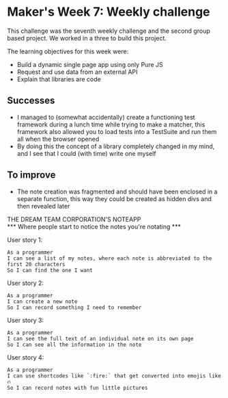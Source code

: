 # Maker's Week 7: Weekly challenge
This challenge was the seventh weekly challenge and the second group based project.
We worked in a three to build this project.

The learning objectives for this week were:

* Build a dynamic single page app using only Pure JS
* Request and use data from an external API
* Explain that libraries are code 

Successes
-----

* I managed to (somewhat accidentally) create a functioning test framework during a lunch time while trying to make a matcher, this framework 
    also allowed you to load tests into a TestSuite and run them all when the browser opened
* By doing this the concept of a library completely changed in my mind, and I see that I could (with time) write one myself



To improve
-----
* The note creation was fragmented and should have been enclosed in a separate function, this way they could be created as hidden divs and then revealed later



THE DREAM TEAM CORPORATION'S NOTEAPP <br />
*** Where people start to notice the notes you're notating ***


User story 1: 

```
As a programmer
I can see a list of my notes, where each note is abbreviated to the first 20 characters
So I can find the one I want
```
User story 2: 

```
As a programmer
I can create a new note
So I can record something I need to remember
```
User story 3: 

```
As a programmer
I can see the full text of an individual note on its own page
So I can see all the information in the note
```
User story 4: 

```
As a programmer
I can use shortcodes like `:fire:` that get converted into emojis like 🔥
So I can record notes with fun little pictures
```
